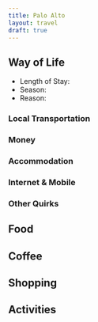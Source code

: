 ```yaml
---
title: Palo Alto
layout: travel
draft: true
---
```

## Way of Life
* Length of Stay:
* Season:
* Reason:
### Local Transportation
### Money
### Accommodation
### Internet & Mobile
### Other Quirks
## Food
## Coffee
## Shopping
## Activities
